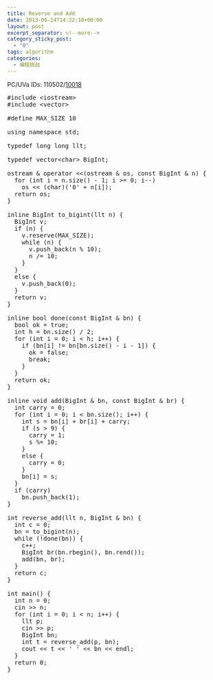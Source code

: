 ```yaml
---
title: Reverse and Add
date: 2013-06-14T14:22:10+00:00
layout: post
excerpt_separator: <!--more-->
category_sticky_post:
  - "0"
tags: algorithm
categories:
  - 编程挑战
---
```

PC/UVa IDs: 110502/<a href="http://uva.onlinejudge.org/index.php?option=com_onlinejudge&#038;Itemid=8&#038;page=show_problem&#038;problem=959" target="_blank">10018</a>
  
<!--more-->

<pre class="brush: cpp; title: ; notranslate" title="">#include &lt;iostream&gt;
#include &lt;vector&gt;

#define MAX_SIZE 10

using namespace std;

typedef long long llt;

typedef vector&lt;char&gt; BigInt;

ostream & operator &lt;&lt;(ostream & os, const BigInt & n) {
  for (int i = n.size() - 1; i &gt;= 0; i--)
    os &lt;&lt; (char)('0' + n[i]);
  return os;
}

inline BigInt to_bigint(llt n) {
  BigInt v;
  if (n) {
    v.reserve(MAX_SIZE);
    while (n) {
      v.push_back(n % 10);
      n /= 10;
    }
  }
  else {
    v.push_back(0);
  }
  return v;
}

inline bool done(const BigInt & bn) {
  bool ok = true;
  int h = bn.size() / 2;
  for (int i = 0; i &lt; h; i++) {
    if (bn[i] != bn[bn.size() - i - 1]) {
      ok = false;
      break;
    }
  }
  return ok;
}

inline void add(BigInt & bn, const BigInt & br) {
  int carry = 0;
  for (int i = 0; i &lt; bn.size(); i++) {
    int s = bn[i] + br[i] + carry;
    if (s &gt; 9) {
      carry = 1;
      s %= 10;
    }
    else {
      carry = 0;
    }
    bn[i] = s;
  }
  if (carry)
    bn.push_back(1);
}

int reverse_add(llt n, BigInt & bn) {
  int c = 0;
  bn = to_bigint(n);
  while (!done(bn)) {
    c++;
    BigInt br(bn.rbegin(), bn.rend());
    add(bn, br);
  }
  return c;
}

int main() {
  int n = 0;
  cin &gt;&gt; n;
  for (int i = 0; i &lt; n; i++) {
    llt p;
    cin &gt;&gt; p;
    BigInt bn;
    int t = reverse_add(p, bn);
    cout &lt;&lt; t &lt;&lt; ' ' &lt;&lt; bn &lt;&lt; endl;
  }
  return 0;
}
</pre>

<div class="addtoany_share_save_container addtoany_content_bottom">
  <div class="a2a_kit a2a_kit_size_32 addtoany_list a2a_target" id="wpa2a_34">
    <a class="a2a_button_facebook" href="http://www.addtoany.com/add_to/facebook?linkurl=http%3A%2F%2Fkuangtong.me%2F2013%2F06%2F14%2Freverse-and-add%2F&linkname=Reverse%20and%20Add" title="Facebook" rel="nofollow" target="_blank"></a><a class="a2a_button_twitter" href="http://www.addtoany.com/add_to/twitter?linkurl=http%3A%2F%2Fkuangtong.me%2F2013%2F06%2F14%2Freverse-and-add%2F&linkname=Reverse%20and%20Add" title="Twitter" rel="nofollow" target="_blank"></a><a class="a2a_button_google_plus" href="http://www.addtoany.com/add_to/google_plus?linkurl=http%3A%2F%2Fkuangtong.me%2F2013%2F06%2F14%2Freverse-and-add%2F&linkname=Reverse%20and%20Add" title="Google+" rel="nofollow" target="_blank"></a><a class="a2a_button_sina_weibo" href="http://www.addtoany.com/add_to/sina_weibo?linkurl=http%3A%2F%2Fkuangtong.me%2F2013%2F06%2F14%2Freverse-and-add%2F&linkname=Reverse%20and%20Add" title="Sina Weibo" rel="nofollow" target="_blank"></a><a class="a2a_dd addtoany_share_save" href="https://www.addtoany.com/share_save"></a>
  </div>
</div>